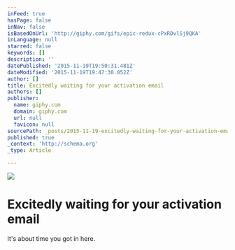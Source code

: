 ```yaml
---
inFeed: true
hasPage: false
inNav: false
isBasedOnUrl: 'http://giphy.com/gifs/epic-redux-cPxRDvlSj9QKA'
inLanguage: null
starred: false
keywords: []
description: ''
datePublished: '2015-11-19T19:50:31.481Z'
dateModified: '2015-11-19T19:47:30.052Z'
author: []
title: Excitedly waiting for your activation email
authors: []
publisher:
  name: giphy.com
  domain: giphy.com
  url: null
  favicon: null
sourcePath: _posts/2015-11-19-excitedly-waiting-for-your-activation-email.md
published: true
_context: 'http://schema.org'
_type: Article

---
```

![](https://media.giphy.com/media/cPxRDvlSj9QKA/giphy.gif)

# Excitedly waiting for your activation email

It's about time you got in here.